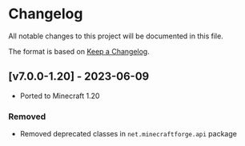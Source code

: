 # Changelog
All notable changes to this project will be documented in this file.

The format is based on [Keep a Changelog].

## [v7.0.0-1.20] - 2023-06-09
- Ported to Minecraft 1.20
### Removed
- Removed deprecated classes in `net.minecraftforge.api` package

[Keep a Changelog]: https://keepachangelog.com/en/1.0.0/
